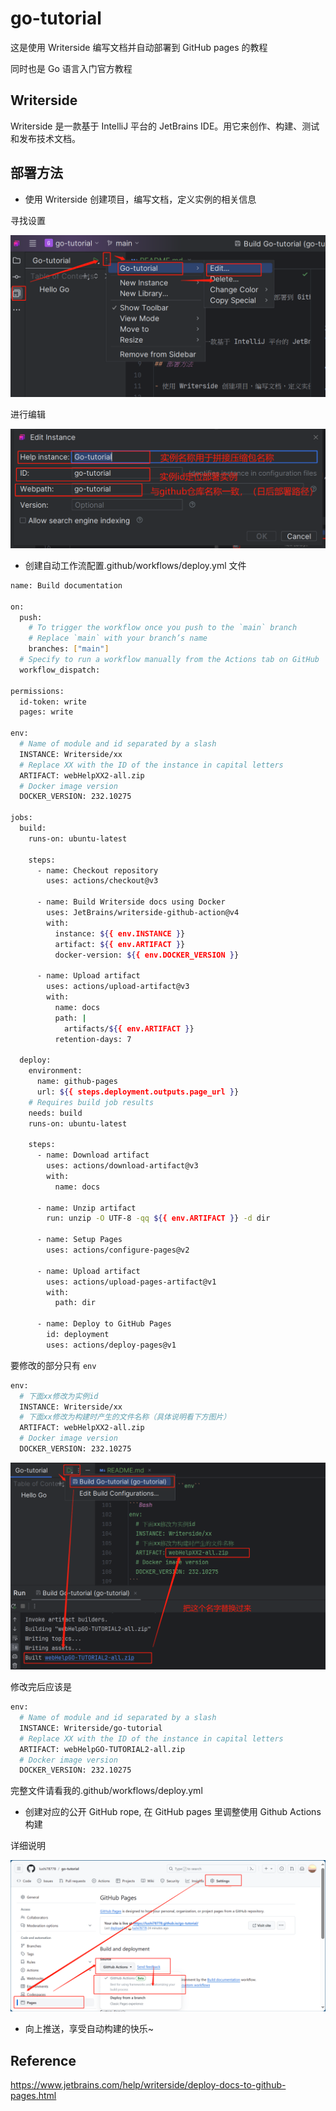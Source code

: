 # go-tutorial

这是使用 Writerside 编写文档并自动部署到 GitHub pages 的教程

同时也是 Go 语言入门官方教程

## Writerside

Writerside 是一款基于 IntelliJ 平台的 JetBrains IDE。用它来创作、构建、测试和发布技术文档。

## 部署方法

- 使用 Writerside 创建项目，编写文档，定义实例的相关信息

寻找设置

![FIND-INSTANCE.png](image/FIND-INSTANCE.png)

进行编辑

![img.png](image/EDIT-INSTANCE.png)

- 创建自动工作流配置.github/workflows/deploy.yml 文件

```Bash
name: Build documentation

on:
  push:
    # To trigger the workflow once you push to the `main` branch
    # Replace `main` with your branch’s name
    branches: ["main"]
  # Specify to run a workflow manually from the Actions tab on GitHub
  workflow_dispatch:

permissions:
  id-token: write
  pages: write

env:
  # Name of module and id separated by a slash
  INSTANCE: Writerside/xx
  # Replace XX with the ID of the instance in capital letters
  ARTIFACT: webHelpXX2-all.zip
  # Docker image version
  DOCKER_VERSION: 232.10275

jobs:
  build:
    runs-on: ubuntu-latest
    
    steps:
      - name: Checkout repository
        uses: actions/checkout@v3

      - name: Build Writerside docs using Docker
        uses: JetBrains/writerside-github-action@v4
        with:
          instance: ${{ env.INSTANCE }}
          artifact: ${{ env.ARTIFACT }}
          docker-version: ${{ env.DOCKER_VERSION }}
        
      - name: Upload artifact
        uses: actions/upload-artifact@v3
        with:
          name: docs
          path: |
            artifacts/${{ env.ARTIFACT }}
          retention-days: 7

  deploy:
    environment:
      name: github-pages
      url: ${{ steps.deployment.outputs.page_url }}
    # Requires build job results
    needs: build
    runs-on: ubuntu-latest

    steps:
      - name: Download artifact
        uses: actions/download-artifact@v3
        with:
          name: docs

      - name: Unzip artifact
        run: unzip -O UTF-8 -qq ${{ env.ARTIFACT }} -d dir

      - name: Setup Pages
        uses: actions/configure-pages@v2
      
      - name: Upload artifact
        uses: actions/upload-pages-artifact@v1
        with:
          path: dir
      
      - name: Deploy to GitHub Pages
        id: deployment
        uses: actions/deploy-pages@v1
```

要修改的部分只有 ``env``

```Bash
env:
  # 下面xx修改为实例id
  INSTANCE: Writerside/xx
  # 下面xx修改为构建时产生的文件名称（具体说明看下方图片）
  ARTIFACT: webHelpXX2-all.zip
  # Docker image version
  DOCKER_VERSION: 232.10275
```

![artifact.png](image/artifact.png)

修改完后应该是

```Bash
env:
  # Name of module and id separated by a slash
  INSTANCE: Writerside/go-tutorial
  # Replace XX with the ID of the instance in capital letters
  ARTIFACT: webHelpGO-TUTORIAL2-all.zip
  # Docker image version
  DOCKER_VERSION: 232.10275
```

完整文件请看我的.github/workflows/deploy.yml

- 创建对应的公开 GitHub rope, 在 GitHub pages 里调整使用 Github Actions 构建

详细说明

![github-ini.png](image/github-ini.png)

- 向上推送，享受自动构建的快乐~


## Reference

https://www.jetbrains.com/help/writerside/deploy-docs-to-github-pages.html